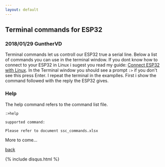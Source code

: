 ```yaml
---
layout: default
---
```


## Terminal commands for ESP32
### 2018/01/29 GuntherVD
Terminal commands let us controll our ESP32 true a serial line. Below a list of commands you can use in the terminal window. If you dont know how to connect to your ESP32 in Linux i sugest you read my guide: [Connect ESP32 with Linux](connect-esp32-with-linux).
In the Terminal window you should see a prompt `:>` if you don't see this press Enter. I repeat the terminal in the examplles. First i show the command followed with the reply the ESP32 gives.

### Help
The help command refers to the command list file.
```
:>help

supported command:

Please refer to document ssc_commands.xlsx
```


More to come...

[back](./)

{% include disqus.html %}
